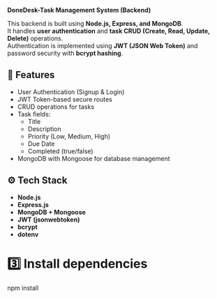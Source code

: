 **DoneDesk-Task Management System (Backend)**

This backend is built using **Node.js, Express, and MongoDB**.  
It handles **user authentication** and **task CRUD (Create, Read, Update, Delete)** operations.  
Authentication is implemented using **JWT (JSON Web Token)** and password security with **bcrypt hashing**.

## 🚀 Features
- User Authentication (Signup & Login)
- JWT Token-based secure routes
- CRUD operations for tasks
- Task fields:
  - Title
  - Description
  - Priority (Low, Medium, High)
  - Due Date
  - Completed (true/false)
- MongoDB with Mongoose for database management


## ⚙️ Tech Stack
- **Node.js**
- **Express.js**
- **MongoDB + Mongoose**
- **JWT (jsonwebtoken)**
- **bcrypt**
- **dotenv**


# 3️⃣ Install dependencies
npm install
